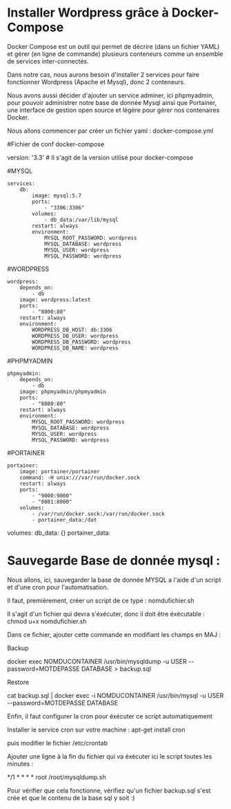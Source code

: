 # Installer Wordpress grâce à Docker-Compose

Docker Compose est un outil qui permet de décrire (dans un fichier YAML) et gérer (en ligne de commande) plusieurs conteneurs comme un ensemble de services inter-connectés.

Dans notre cas, nous aurons besoin d'installer 2 services pour faire fonctionner Wordpress (Apache et Mysql), donc 2 conteneurs.

Nous avons aussi décider d'ajouter un service adminer, ici phpmyadmin, pour pouvoir administrer notre base de donnée Mysql
ainsi que Portainer, une interface de gestion open source et légère pour gérer nos contenaires Docker. 

Nous allons commencer par créer un fichier yaml : docker-compose.yml

#Fichier de conf docker-compose

version: '3.3'  # Il s'agit de la version utilisé pour docker-compose

#MYSQL

    services:
        db:
            image: mysql:5.7
            ports:
                - "3306:3306"
            volumes:
                - db_data:/var/lib/mysql
            restart: always
            environment:
                MYSQL_ROOT_PASSWORD: wordpress
                MYSQL_DATABASE: wordpress
                MYSQL_USER: wordpress
                MYSQL_PASSWORD: wordpress
            
 #WORDPRESS
            
    wordpress:
        depends_on:
            - db
        image: wordpress:latest
        ports:
            - "8000:80"
        restart: always
        environment:
            WORDPRESS_DB_HOST: db:3306
            WORDPRESS_DB_USER: wordpress
            WORDPRESS_DB_PASSWORD: wordpress
            WORDPRESS_DB_NAME: wordpress
            
 #PHPMYADMIN
        
    phpmyadmin:
        depends_on:
            - db
        image: phpmyadmin/phpmyadmin
        ports:
            - "8080:80"
        restart: always
        environment:
            MYSQL_ROOT_PASSWORD: wordpress
            MYSQL_DATABASE: wordpress
            MYSQL_USER: wordpress
            MYSQL_PASSWORD: wordpress
            
#PORTAINER

    portainer:
        image: portainer/portainer
        command: -H unix:///var/run/docker.sock
        restart: always
        ports:
            - "9000:9000"
            - "8081:8000"
        volumes:
            - /var/run/docker.sock:/var/run/docker.sock
            - portainer_data:/dat

volumes:
    db_data: {}
    portainer_data:
    

# Sauvegarde Base de donnée mysql :

Nous allons, ici, sauvegarder la base de donnée MYSQL a l'aide d'un script et d'une cron pour l'automatisation.

Il faut, premièrement, créer un script de ce type : nomdufichier.sh

Il s'agit d'un fichier qui devra s'éxécuter, donc il doit être éxécutable : chmod u+x nomdufichier.sh

Dans ce fichier, ajouter cette commande en modifiant les champs en MAJ : 

Backup

docker exec NOMDUCONTAINER /usr/bin/mysqldump -u USER --password=MOTDEPASSE DATABASE > backup.sql

Restore

cat backup.sql | docker exec -i NOMDUCONTAINER /usr/bin/mysql -u USER --password=MOTDEPASSE DATABASE

Enfin, il faut configurer la cron pour éxécuter ce script automatiquement

Installer le service cron sur votre machine : apt-get install cron

puis modifier le fichier /etc/crontab

Ajouter une ligne à la fin du fichier qui va éxécuter ici le script toutes les minutes : 

*/1 * * * * root /root/mysqldump.sh

Pour vérifier que cela fonctionne, vérifiez qu'un fichier backup.sql s'est crée et que le contenu de la base sql y soit :)
